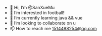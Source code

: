 - 👋 Hi, I’m @SanXueMu
- 👀 I’m interested in football!
- 🌱 I’m currently learning java && vue
- 💞️ I’m looking to collaborate on u
- 📫 How to reach me 1514488254@qq.com

<!---
SanXueMu/SanXueMu is a ✨ special ✨ repository because its `README.md` (this file) appears on your GitHub profile.
You can click the Preview link to take a look at your changes.
--->

